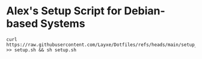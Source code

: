 # Alex's Setup Script for Debian-based Systems

```
curl https://raw.githubusercontent.com/Layxe/Dotfiles/refs/heads/main/setup_debian_based.sh >> setup.sh && sh setup.sh
```
